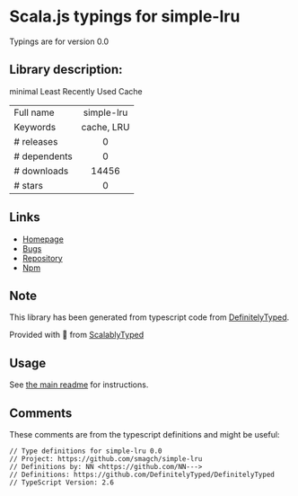 
# Scala.js typings for simple-lru

Typings are for version 0.0

## Library description:
minimal Least Recently Used Cache

|                    |                 |
| ------------------ | :-------------: |
| Full name          | simple-lru |
| Keywords           | cache, LRU |
| # releases         | 0 |
| # dependents       | 0 |
| # downloads        | 14456 |
| # stars            | 0 |

## Links
- [Homepage](https://github.com/smagch/simple-lru)
- [Bugs](https://github.com/smagch/simple-lru/issues)
- [Repository](https://github.com/smagch/simple-lru)
- [Npm](https://www.npmjs.com/package/simple-lru)
    


## Note
This library has been generated from typescript code from [DefinitelyTyped](https://definitelytyped.org).

Provided with :purple_heart: from [ScalablyTyped](https://github.com/oyvindberg/ScalablyTyped)

## Usage
See [the main readme](../../readme.md) for instructions.

## Comments

These comments are from the typescript definitions and might be useful:
```
// Type definitions for simple-lru 0.0
// Project: https://github.com/smagch/simple-lru
// Definitions by: NN <https://github.com/NN--->
// Definitions: https://github.com/DefinitelyTyped/DefinitelyTyped
// TypeScript Version: 2.6

```

